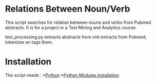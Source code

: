 # Relations Between Noun/Verb

This script searches for relation between nouns and verbs from Pubmed abstracts.
It is for a project in a Text Mining and Analytics course.

text_processing.py extracts abstracts from xml extracts from Pubmed, tokenizes an tags them.

# Installation

The script needs :
*[Python](https://www.python.org/downloads/)
*[Python Modules installation](https://github.com/ArnaudBelcour/Python_Modules_Installation.git)
